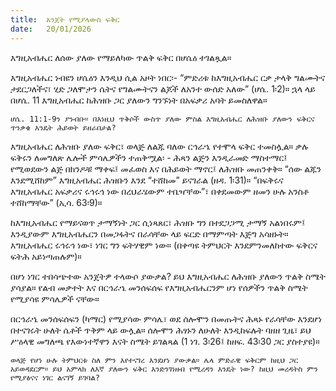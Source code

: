 ```yaml
---
title:  አንጀት የሚያላውስ ፍቅር
date:   20/01/2026
---
```


እግዚአብሔር ለሰው ያለው የማይለካው ጥልቅ ፍቅር በሆሴዕ ተገልጿል።

እግዚአብሔር ነብዩን ሆሴዕን እንዲህ ሲል አዞት ነበር፡- “ምድሪቱ ከእግዚአብሔር ርቃ ታላቅ ግልሙትና ታደርጋለችና፣ ሂድ ጋለሞታን ሴትና የግልሙትናን ልጆች ለአንተ ውሰድ አለው” (ሆሴ. 1፡2)። ኋላ ላይ በሆሴ. 11 እግዚአብሔር ከሕዝቡ ጋር ያለውን ግንኙነት በአፍቃሪ አባት ይመስለዋል።

`ሆሴ. 11:1-9ን ያንብቡ። በእነዚህ ጥቅሶች ውስጥ ያለው ምስል እግዚአብሔር ለሕዝቡ ያለውን ፍቅርና ጥንቃቄ እንዴት ሕይወት ይዘራበታል?`

እግዚአብሔር ለሕዝቡ ያለው ፍቅር፣ ወላጅ ለልጁ ባለው ርኅራኄ የተሞላ ፍቅር ተመስሏል። ቃሉ ፍቅሩን ለመግለጽ ሌሎች ምሳሌዎችን ተጠቅሟል፡ - ሕጻን ልጅን እንዲራመድ ማስተማር፤ የሚወደውን ልጅ በክንዶቹ ማቀፍ፤ መፈወስ እና በሕይወት ማኖር፤ ለሕዝቡ መጠንቀቅ። “ሰው ልጁን እንደሚሸከም” እግዚአብሔር ሕዝቡን እንደ “ተሸከመ” ይናገራል (ዘዳ. 1፡31)። “በፍቅሩና እግዚአብሔር አፍቃሪና ሩኅሩኅ ነው በረህራሄውም ተቤዣቸው”፣ በቀደመውም ዘመን ሁሉ አንስቶ ተሸከማቸው” (ኢሳ. 63፡9)።

ከእግዚአብሔር የማይናወጥ ታማኝነት ጋር ሲነጻጸር፣ ሕዝቡ ግን በተደጋጋሚ ታማኝ አልነበሩም፤ እንዲያውም እግዚአብሔርን በመጋፋትና በራሳቸው ላይ ፍርድ በማምጣት እጅግ አሳዘኑት። እግዚአብሔር ሩኅሩኅ ነው፣ ነገር ግን ፍትሃዊም ነው። (በቀጣዩ ትምህርት እንደምንመለከተው ፍቅርና ፍትሕ አይነጣጠሉም)።

በሆነ ነገር ተበሳጭተው አንጀትዎ ተላውሶ ያውቃል? ይህ እግዚአብሔር ለሕዝቡ ያለውን ጥልቅ ስሜት ያሳያል። የልብ መቃተት እና በርኅራኄ መንሰፍሰፍ የእግዚአብሔርንም ሆነ የሰዎችን ጥልቅ ስሜት የሚያሳዩ ምሳሌዎች ናቸው።

በርኅራኄ መንሰፍሰፍን (ካማር) የሚያሳው ምሳሌ፣ ወደ ሰሎሞን በመጡትና ሕጻኑ የራሳቸው እንደሆነ በተናገሩት ሁለት ሴቶች ጥቅም ላይ ውሏል። ሰሎሞን ሕፃኑን ለሁለት እንዲከፍሉት ባዘዘ ጊዜ፣ ይህ ሥዕላዊ መግለጫ የእውነተኛዋን እናት ስሜት ይገልጻል (1 ነገ. 3፡26፤ ከዘፍ. 43፡30 ጋር ያስተያዩ)።

`ወላጅ የሆነ ሁሉ ትምህርቱ ስለ ምን እየተናገረ እንደሆነ ያውቃል። ሌላ ምድራዊ ፍቅርም ከዚህ ጋር አይወዳደርም። ይህ አምላክ ለእኛ ያለውን ፍቅር እንድንገነዘብ የሚረዳን እንዴት ነው? ከዚህ መረዳትስ ምን የሚያፅናና ነገር ልናገኝ ይገባል?`